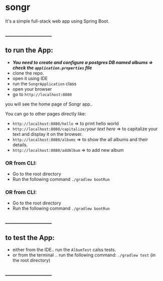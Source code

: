 # songr

It's a simple full-stack web app using Spring Boot.

### ___________________

## to run the App:

* ***You need to create and configure a postgres DB named albums => check the `application.properties` file***
* clone the repo. 
* open it using IDE
* run the `SongrApplication` class
* open your browser
* go to `http://localhost:8080`


you will see the home page of Songr app..

You can go to other pages directly like:
* `http://localhost:8080/hello` => to print hello world
* `http://localhost:8080/capitalize/`*your text here* => to capitalize your text and display it on the browser.
* `http://localhost:8080/albums` => to show the all albums and their details.
* `http://localhost:8080/addAlbum` => to add new album

### OR from CLI:

* Go to the root directory
* Run the following command `./gradlew bootRun`

### OR from CLI:

* Go to the root directory
* Run the following command `./gradlew bootRun`

### ___________________

## to test the App:

* either from the IDE.. run the `AlbumTest` calss tests.
* or from the terminal .. run the following command: `./gradlew test` (in the root directory)

### ___________________
